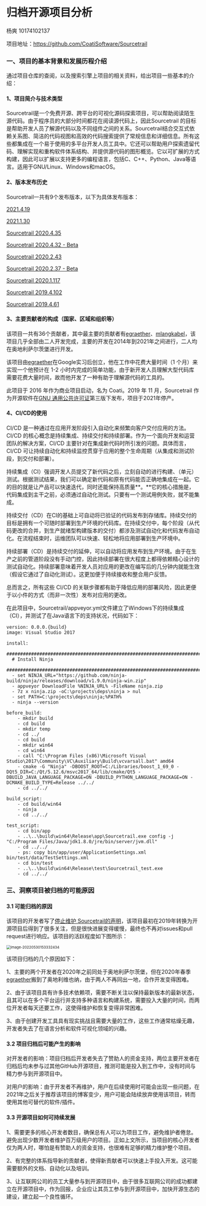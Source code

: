 # 归档开源项目分析

杨爽    10174102137

项目地址：https://github.com/CoatiSoftware/Sourcetrail

### 一、项目的基本背景和发展历程介绍 

通过项目仓库的查阅，以及搜索引擎上项目的相关资料，给出项目一些基本的介绍：

#### 1、项目简介与技术类型

Sourcetrail是一个免费开源、跨平台的可视化源码探索项目，可以帮助阅读陌生源代码。由于程序员的大部分时间都花在阅读源代码上，因此Sourcetrail 的目标是帮助开发人员了解源代码以及不同组件之间的关系。Sourcetrail结合交互式依赖关系图、简洁的代码视图和高效的代码搜索提供了常规信息和详细信息。所有这些都集成在一个易于使用的多平台开发人员工具中。它还可以帮助用户探索遗留代码、理解实现和重构软件体系结构、并提供源代码的图形概览。它以可扩展的方式构建，因此可以扩展以支持更多的编程语言，包括C、C++、Python、Java等语言。适用于GNU/Linux、Windows和macOS。

#### 2、版本发布历史

Sourcetrail一共有9个发布版本，以下为具体发布版本：

[2021.4.19](https://github.com/CoatiSoftware/Sourcetrail/releases/tag/2021.4.19)

[2021.1.30](https://github.com/CoatiSoftware/Sourcetrail/releases/tag/2021.1.30)

[Sourcetrail 2020.4.35](https://github.com/CoatiSoftware/Sourcetrail/releases/tag/2020.4.35)

[Sourcetrail 2020.4.32 - Beta](https://github.com/CoatiSoftware/Sourcetrail/releases/tag/2020.4.32) 

[Sourcetrail 2020.2.43](https://github.com/CoatiSoftware/Sourcetrail/releases/tag/2020.2.43)

[Sourcetrail 2020.2.37 - Beta](https://github.com/CoatiSoftware/Sourcetrail/releases/tag/2020.2.37) 

[Sourcetrail 2020.1.117](https://github.com/CoatiSoftware/Sourcetrail/releases/tag/2020.1.117)

[Sourcetrail 2019.4.102](https://github.com/CoatiSoftware/Sourcetrail/releases/tag/2019.4.102)

[Sourcetrail 2019.4.61](https://github.com/CoatiSoftware/Sourcetrail/releases/tag/2019.4.61)

#### 3、主要贡献者的构成（国家、区域和组织等）

该项目一共有36个贡献者，其中最主要的贡献者有[egraether](https://github.com/egraether)、[mlangkabel](https://github.com/mlangkabel)，该项目几乎全部由二人开发完成，主要的开发在2014年到2021年之间进行，二人均在奥地利萨尔茨堡进行开发。

该项目由[egraether](https://github.com/egraether)在Google实习后创立，他在工作中花费大量时间（1 个月）来实现一个他预计在 1-2 小时内完成的简单功能，由于新开发人员理解大型代码库需要花费大量时间，故而他开发了一种有助于理解源代码的工具的。

此项目于 2016 年作为商业项目启动，名为 Coati。2019 年 11 月，Sourcetrail 作为开源软件在[GNU 通用公共许可证](https://en.wikipedia.org/wiki/GNU_General_Public_License#Version_3)第三版下发布，项目于2021年停产。

#### 4、CI/CD的使用

CI/CD 是一种通过在应用开发阶段引入自动化来频繁向客户交付应用的方法。CI/CD 的核心概念是持续集成、持续交付和持续部署。作为一个面向开发和运营团队的解决方案，CI/CD 主要针对在集成新代码时所引发的问题。具体而言，CI/CD 可让持续自动化和持续监控贯穿于应用的整个生命周期（从集成和测试阶段，到交付和部署）。

持续集成（CI）强调开发人员提交了新代码之后，立刻自动的进行构建、（单元）测试。根据测试结果，我们可以确定新代码和原有代码能否正确地集成在一起。它的目的就是让产品可以快速迭代，同时还能保持高质量**。**它的核心措施是，代码集成到主干之前，必须通过自动化测试。只要有一个测试用例失败，就不能集成。

持续交付（CD）在CI的基础上可自动将已验证的代码发布到存储库。持续交付的目标是拥有一个可随时部署到生产环境的代码库。在持续交付中&#xff0c;每个阶段&#xff08;从代码更改的合并&#xff0c;到生产就绪型构建版本的交付&#xff09;都涉及测试自动化和代码发布自动化。在流程结束时&#xff0c;运维团队可以快速、轻松地将应用部署到生产环境中。

持续部署（CD）是持续交付的延伸，可以自动将应用发布到生产环境。由于在生产之前的管道阶段没有手动门控&#xff0c;因此持续部署在很大程度上都得依赖精心设计的测试自动化。持续部署意味着开发人员对应用的更改在编写后的几分钟内就能生效&#xff08;假设它通过了自动化测试&#xff09;。这更加便于持续接收和整合用户反馈。

总而言之&#xff0c;所有这些 CI/CD 的关联步骤都有助于降低应用的部署风险&#xff0c;因此更便于以小件的方式&#xff08;而非一次性&#xff09;发布对应用的更改。

在此项目中，Sourcetrail/appveyor.yml文件建立了Windows下的持续集成（CI），并测试了在Java语言下的支持状况，代码如下：

```
version: 0.0.0.{build}
image: Visual Studio 2017

install:
  ############################################################################
  # Install Ninja
  ############################################################################
  - set NINJA_URL="https://github.com/ninja-build/ninja/releases/download/v1.9.0/ninja-win.zip"
  - appveyor DownloadFile %NINJA_URL% -FileName ninja.zip
  - 7z x ninja.zip -oC:\projects\deps\ninja > nul
  - set PATH=C:\projects\deps\ninja;%PATH%
  - ninja --version

before_build:
    - mkdir build
    - cd build
    - mkdir temp
    - cd ../
    - cd build
    - mkdir win64
    - cd win64
    - call "C:\Program Files (x86)\Microsoft Visual Studio\2017\Community\VC\Auxiliary\Build\vcvarsall.bat" amd64
    - cmake -G "Ninja" -DBOOST_ROOT=C:/Libraries/boost_1_69_0 -DQt5_DIR=C:/Qt/5.12.6/msvc2017_64/lib/cmake/Qt5 -DBUILD_JAVA_LANGUAGE_PACKAGE=ON -DBUILD_PYTHON_LANGUAGE_PACKAGE=ON -DCMAKE_BUILD_TYPE=Release ../../
    - cd ../../

build_script:
    - cd build/win64
    - ninja
    - cd ../../

test_script:
    - cd bin/app
    - ..\..\build\win64\Release\app\Sourcetrail.exe config -j "C:/Program Files/Java/jdk1.8.0/jre/bin/server/jvm.dll"
    - cd ../../
    - ps: copy bin/app/user/ApplicationSettings.xml bin/test/data/TestSettings.xml
    - cd bin/test
    - ..\..\build\win64\Release\test\Sourcetrail_test.exe
    - cd ../../
```



### 三、洞察项目被归档的可能原因

#### 3.1 可能归档的原因

该项目的开发者写了[停止维护 Sourcetrail的声明](https://web.archive.org/web/20211115131149/https://www.sourcetrail.com/blog/discontinue_sourcetrail/)，该项目最初在2019年转换为开源项目后得到了很多关注，但是很快进展变得缓慢，最终也不再对issues和pull request进行响应。该项目的活跃程度如下图所示：

<img src="C:\Users\yangs\AppData\Roaming\Typora\typora-user-images\image-20220530153332434.png" alt="image-20220530153332434" style="zoom:67%;" />

该项目归档的几个原因如下：

1、主要的两个开发者在2020年之前同处于奥地利萨尔茨堡，但在2020年春季[egraether](https://github.com/egraether)搬到了奥地利维也纳，由于两人不再同出一地，合作开发变得困难。

2、由于该项目具有许多技术依赖项，需要不断关注以保持最新版本的最新状态，且其可以在多个平台运行并支持多种语言和构建系统，需要投入大量的时间，而两位开发者每天还要工作，这使得维护和恢复变得非常困难。

3、由于创建开发工具具有现实挑战且需要大量的工作，这些工作通常枯燥无趣，开发者失去了在语言分析和软件可视化领域的兴趣。

#### 3.2 项目归档后可能产生的影响

对开发者的影响：项目归档后开发者失去了赞助人的资金支持，两位主要开发者在归档后均未参与过其他GitHub开源项目，推测可能是投入到工作中，没有时间与精力参与到开源项目中。

对用户的影响：由于开发者不再维护，用户在后续使用时可能会出现一些问题，在2021年之后关于推荐该项目的博客变少，用户可能会陆续放弃使用该项目，转而使用其他可替代的软件/插件。

#### 3.3 开源项目如何可持续发展

1、需要更多的核心开发者数目，确保总有人可以为项目工作，避免维护者倦怠。避免出现少数开发者维护百万级用户的项目。正如上文所示，当项目的核心开发者仅为两人时，哪怕是有赞助人的资金支持，也很难有足够的精力维护整个项目。

2、有完整的体系指导新的贡献者，使得新贡献者可以快速上手投入开发。这可能需要额外的文档、自动化以及培训。

3、让互联网公司的员工大量参与到开源项目中，由于很多互联网公司的成功都建立在开源项目中，作为回报，企业应让其员工参与到开源项目中，加快开源生态的建设，建立起一个良性循环。

